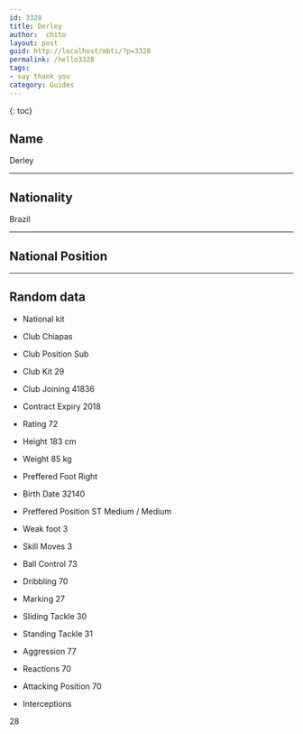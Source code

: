 ```yaml
---
id: 3328
title: Derley
author:  chito 
layout: post
guid: http://localhost/mbti/?p=3328
permalink: /hello3328
tags:
- say thank you
category: Guides
---
```



{: toc}


## Name  
Derley 

* * *

## Nationality  
Brazil 

* * *

## National Position 

* * *

## Random data 

  * National kit 
  * Club 
Chiapas 

  * Club Position 
Sub 

  * Club Kit 
29 

  * Club Joining 
41836 

  * Contract Expiry 
2018 

  * Rating 
72 

  * Height 
183 cm 

  * Weight 
85 kg 

  * Preffered Foot 
Right 

  * Birth Date 
32140 

  * Preffered Position 
ST Medium / Medium 

  * Weak foot 
3 

  * Skill Moves 
3 

  * Ball Control 
73 

  * Dribbling 
70 

  * Marking 
27 

  * Sliding Tackle 
30 

  * Standing Tackle 
31 

  * Aggression 
77 

  * Reactions 
70 

  * Attacking Position 
70 

  * Interceptions 

28</ul>